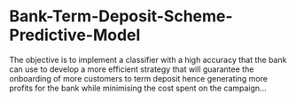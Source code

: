 # Bank-Term-Deposit-Scheme-Predictive-Model
The objective is to implement a classifier with a high accuracy that the bank can use to develop a more efficient strategy that will guarantee the onboarding of more customers to term deposit hence generating more profits for the bank while minimising the cost spent on the campaign...
